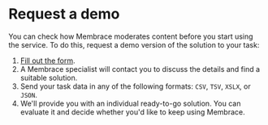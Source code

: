 # Request a demo

You can check how Membrace moderates content before you start using the service. To do this, request a demo version of the solution to your task:

1. [Fill out the form](https://membrace.ai/request-trial).
2. A Membrace specialist will contact you to discuss the details and find a suitable solution.
3. Send your task data in any of the following formats: `CSV`, `TSV`, `XSLX`, or `JSON`.
4. We'll provide you with an individual ready-to-go solution. You can evaluate it and decide whether you'd like to keep using Membrace.

